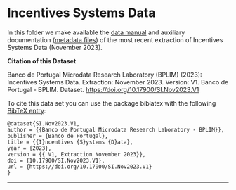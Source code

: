 # Incentives Systems Data


In this folder we make available the [data manual](https://github.com/BPLIM/Manuals/blob/master/SI/NOV23/SI_manual_NOV2023.pdf) and auxiliary documentation ([metadata files](https://github.com/BPLIM/Manuals/tree/master/SI/NOV23/aux_files/metafiles)) of the most recent extraction of Incentives Systems Data (November 2023).


**Citation of this Dataset**

Banco de Portugal Microdata Research Laboratory (BPLIM) (2023): Incentives Systems Data. Extraction: November 2023. Version: V1. Banco de Portugal - BPLIM. Dataset. https://doi.org/10.17900/SI.Nov2023.V1



To cite this data set you can use the package biblatex with the following [BibTeX entry](https://github.com/BPLIM/Manuals/tree/master/SI/NOV23/aux_files/bibtex/SI.bib):

```
@dataset{SI.Nov2023.V1,
author = {{Banco de Portugal Microdata Research Laboratory - BPLIM}},
publisher = {Banco de Portugal},
title = {{I}ncentives {S}ystems {D}ata},
year = {2023},
version = {{ V1, Extraction November 2023}},
doi = {10.17900/SI.Nov2023.V1},
url = {https://doi.org/10.17900/SI.Nov2023.V1}
}
```

----------------------------------------------------------------------------------------------------------------------------------------------
